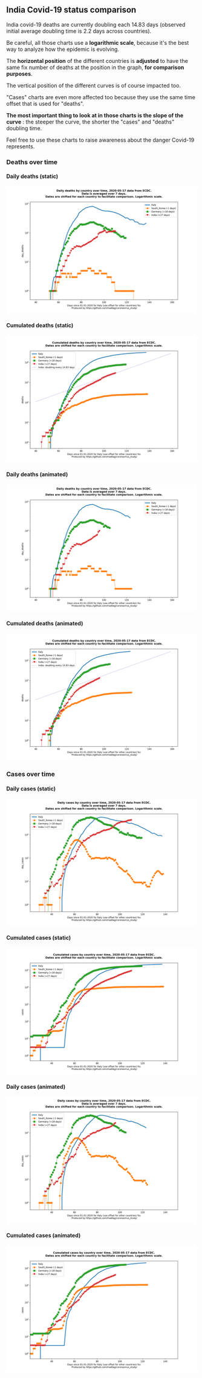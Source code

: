 ## India Covid-19 status comparison 

India covid-19 deaths are currently doubling each 14.83 days (observed initial average doubling time is 2.2 days across countries).



Be careful, all those charts use a **logarithmic scale**, because it's the best way to analyze how the epidemic is evolving.
 
The **horizontal position** of the different countries is **adjusted** to have the same fix number of deaths at the position in the graph, **for comparison purposes**.

The vertical position of the different curves is of course impacted too.

"Cases" charts are even more affected too because they use the same time offset that is used for "deaths".

**The most important thing to look at in those charts is the slope of the curve** : the steeper the curve, the shorter the "cases" and "deaths" doubling time.

Feel free to use these charts to raise awareness about the danger Covid-19 represents. 


 
### Deaths over time
 
#### Daily deaths (static)
![India covid-19 daily deaths static chart](https://raw.githubusercontent.com/madlag/coronavirus_study/master/notebooks/graphs/2020-05-17/countries/India/2020-05-17_India_day_deaths.png "India covid-19 day_deaths static chart")   
 
#### Cumulated deaths (static)
![India covid-19 cumulated deaths static chart](https://raw.githubusercontent.com/madlag/coronavirus_study/master/notebooks/graphs/2020-05-17/countries/India/2020-05-17_India_deaths.png "India covid-19 deaths static chart")   
 
#### Daily deaths (animated)
![India covid-19 daily deaths animated chart](https://raw.githubusercontent.com/madlag/coronavirus_study/master/notebooks/graphs/2020-05-17/countries/India/2020-05-17_India_day_deaths.gif "India covid-19 day_deaths animated chart")   
 
#### Cumulated deaths (animated)
![India covid-19 cumulated deaths animated chart](https://raw.githubusercontent.com/madlag/coronavirus_study/master/notebooks/graphs/2020-05-17/countries/India/2020-05-17_India_deaths.gif "India covid-19 deaths animated chart")   

 
### Cases over time
 
#### Daily cases (static)
![India covid-19 daily cases static chart](https://raw.githubusercontent.com/madlag/coronavirus_study/master/notebooks/graphs/2020-05-17/countries/India/2020-05-17_India_day_cases.png "India covid-19 day_cases static chart")   
 
#### Cumulated cases (static)
![India covid-19 cumulated cases static chart](https://raw.githubusercontent.com/madlag/coronavirus_study/master/notebooks/graphs/2020-05-17/countries/India/2020-05-17_India_cases.png "India covid-19 cases static chart")   
 
#### Daily cases (animated)
![India covid-19 daily cases animated chart](https://raw.githubusercontent.com/madlag/coronavirus_study/master/notebooks/graphs/2020-05-17/countries/India/2020-05-17_India_day_cases.gif "India covid-19 day_cases animated chart")   
 
#### Cumulated cases (animated)
![India covid-19 cumulated cases animated chart](https://raw.githubusercontent.com/madlag/coronavirus_study/master/notebooks/graphs/2020-05-17/countries/India/2020-05-17_India_cases.gif "India covid-19 cases animated chart")   

